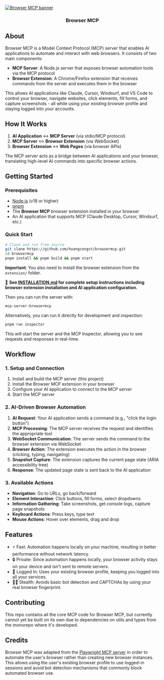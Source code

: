 <a href="https://browsermcp.io">
  <img src="./.github/images/banner.png" alt="Browser MCP banner">
</a>

<h3 align="center">Browser MCP</h3>

## About

Browser MCP is a Model Context Protocol (MCP) server that enables AI applications to automate and interact with web browsers. It consists of two main components:

- **MCP Server**: A Node.js server that exposes browser automation tools via the MCP protocol
- **Browser Extension**: A Chrome/Firefox extension that receives commands from the server and executes them in the browser

This allows AI applications like Claude, Cursor, Windsurf, and VS Code to control your browser, navigate websites, click elements, fill forms, and capture screenshots - all while using your existing browser profile and staying logged into your accounts.

## How It Works

1. **AI Application** ↔ **MCP Server** (via stdio/MCP protocol)
2. **MCP Server** ↔ **Browser Extension** (via WebSocket)
3. **Browser Extension** ↔ **Web Pages** (via browser APIs)

The MCP server acts as a bridge between AI applications and your browser, translating high-level AI commands into specific browser actions.

## Getting Started

### Prerequisites

*   [Node.js](https://nodejs.org/) (v18 or higher)
*   [pnpm](https://pnpm.io/)
*   The **Browser MCP** browser extension installed in your browser
*   An AI application that supports MCP (Claude Desktop, Cursor, Windsurf, etc.)

### Quick Start

```bash
# Clone and run from source
git clone https://github.com/hoangcongst/browsermcp.git
cd browsermcp
pnpm install && pnpm build && pnpm start
```

**Important**: You also need to install the browser extension from the `extension/` folder.

📖 **See [INSTALLATION.md](./INSTALLATION.md) for complete setup instructions including browser extension installation and AI application configuration.**

Then you can run the server with:

```bash
mcp-server-browsermcp
```

Alternatively, you can run it directly for development and inspection:

```bash
pnpm run inspector
```

This will start the server and the MCP Inspector, allowing you to see requests and responses in real-time.

## Workflow

### 1. Setup and Connection
1. Install and build the MCP server (this project)
2. Install the Browser MCP extension in your browser
3. Configure your AI application to connect to the MCP server
4. Start the MCP server

### 2. AI-Driven Browser Automation
1. **AI Request**: Your AI application sends a command (e.g., "click the login button")
2. **MCP Processing**: The MCP server receives the request and identifies the appropriate tool
3. **WebSocket Communication**: The server sends the command to the browser extension via WebSocket
4. **Browser Action**: The extension executes the action in the browser (clicking, typing, navigating)
5. **Snapshot Capture**: The extension captures the current page state (ARIA accessibility tree)
6. **Response**: The updated page state is sent back to the AI application

### 3. Available Actions
- **Navigation**: Go to URLs, go back/forward
- **Element Interaction**: Click buttons, fill forms, select dropdowns
- **Information Gathering**: Take screenshots, get console logs, capture page snapshots
- **Keyboard Actions**: Press keys, type text
- **Mouse Actions**: Hover over elements, drag and drop

## Features

- ⚡ Fast: Automation happens locally on your machine, resulting in better performance without network latency.
- 🔒 Private: Since automation happens locally, your browser activity stays on your device and isn't sent to remote servers.
- 👤 Logged In: Uses your existing browser profile, keeping you logged into all your services.
- 🥷🏼 Stealth: Avoids basic bot detection and CAPTCHAs by using your real browser fingerprint.

## Contributing

This repo contains all the core MCP code for Browser MCP, but currently cannot yet be built on its own due to dependencies on utils and types from the monorepo where it's developed.

## Credits

Browser MCP was adapted from the [Playwright MCP server](https://github.com/microsoft/playwright-mcp) in order to automate the user's browser rather than creating new browser instances. This allows using the user's existing browser profile to use logged-in sessions and avoid bot detection mechanisms that commonly block automated browser use.
